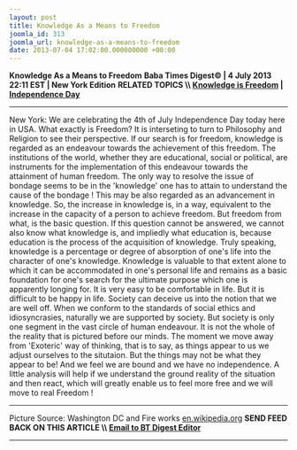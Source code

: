 ```yaml
---
layout: post
title: Knowledge As a Means to Freedom
joomla_id: 313
joomla_url: knowledge-as-a-means-to-freedom
date: 2013-07-04 17:02:00.000000000 +00:00
---
```

 **Knowledge As a Means to Freedom**
**Baba Times Digest© | 4 July 2013 22:11 EST | New York Edition**
**RELATED TOPICS \\\ [Knowledge is Freedom](http://www.swami-krishnananda.org/fest/fest_07.html) | [Independence Day](http://en.wikipedia.org/wiki/Independence_Day_%28United_States%29)**
* * *
New York: We are celebrating the 4th of July Independence Day today here in USA. What exactly is Freedom? It is interseting to turn to Philosophy and Religion to see their perspective.
If our search is for freedom, knowledge is regarded as an endeavour towards the achievement of this freedom. The institutions of the world, whether they are educational, social or political, are instruments for the implementation of this endeavour towards the attainment of human freedom. The only way to resolve the issue of bondage seems to be in the 'knowledge' one has to attain to understand the cause of the bondage ! This may be also regarded as an advancement in knowledge. So, the increase in knowledge is, in a way, equivalent to the increase in the capacity of a person to achieve freedom. But freedom from what, is the basic question. If this question cannot be answered, we cannot also know what knowledge is, and impliedly what education is, because education is the process of the acquisition of knowledge. Truly speaking, knowledge is a percentage or degree of absorption of one's life into the character of one's knowledge. Knowledge is valuable to that extent alone to which it can be accommodated in one's personal life and remains as a basic foundation for one's search for the ultimate purpose which one is apparently longing for. It is very easy to be comfortable in life. But it is difficult to be happy in life. Society can deceive us into the notion that we are well off. When we conform to the standards of social ethics and idiosyncrasies, naturally we are supported by society. But society is only one segment in the vast circle of human endeavour. It is not the whole of the reality that is pictured before our minds.
The moment we move away from 'Exoteric' way of thinking, that is to say, as things appear to us we adjust ourselves to the situtaion. But the things may not be what they appear to be! And we feel we are bound and we have no independence. A little analysis will help if we understand the ground reality of the situation and then react, which will greatly enable us to feel more free and we will move to real Freedom !
* * *
Picture Source: Washington DC and Fire works [en.wikipedia.org](http://en.wikipedia.org/wiki/Independence_Day_%28United_States%29)
**SEND FEED BACK ON THIS ARTICLE \\\ [Email to BT Digest Editor](mailto:thebabatimes@gmail.com)**
* * *
